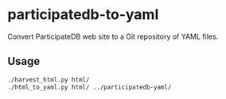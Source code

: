 # participatedb-to-yaml

Convert ParticipateDB web site to a Git repository of YAML files.


## Usage

```bash
./harvest_html.py html/
./html_to_yaml.py html/ ../participatedb-yaml/
```
